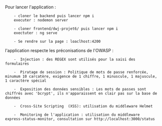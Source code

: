 Pour lancer l'application : 

        - cloner le backend puis lancer npm i 
        executer : nodemon server

        - cloner frontend/dwj-projet6/ puis lancer npm i
        exectuter : ng serve

        - Se rendre sur la page : loaclhost:4200


l'application respecte les préconisations de l'OWASP :

        -  Injection : des REGEX sont utilisés pour la saisi des formulaires

        -  Piratage de session : Politique de mots de passe renforcée, minumum 10 carcatère, exigence de 1 chiffre, 1 minuscule, 1 majuscule, 1 caractère spécial

        -  Exposition des données sensibles : Les mots de passes sont chiffrés avec 'bcrypt', ils n'apparaissent en clair pas sur la base de données

        -  Cross-Site Scripting  (XSS): utilisation du middleware Helmet 

        -  Monitoring de l'application : utilisation du middleware express-status-monitor, consultation sur http://localhost:3000/status
                